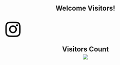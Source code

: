 <h2 align="center">Welcome Visitors!<h2>

<img src="insta.svg" size="40px">

<p align="center">
    Visitors Count <br>
    <img src="https://profile-counter.glitch.me/Kodaiwya/count.svg" widht="100%">
</p>